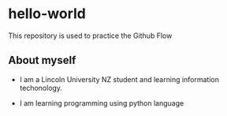 # hello-world
This repository is used to practice the Github Flow

## About myself

- I am a Lincoln University NZ student and learning information techonology.

- I am learning programming using python language
